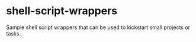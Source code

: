 # shell-script-wrappers
Sample shell script wrappers that can be used to kickstart small projects or tasks.
